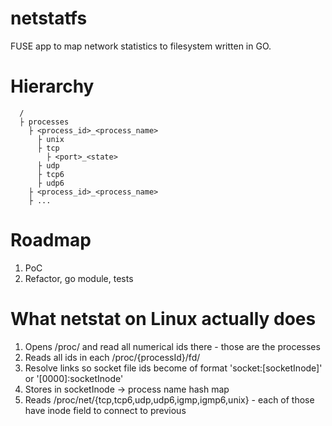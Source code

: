 # netstatfs
FUSE app to map network statistics to filesystem written in GO.

# Hierarchy
```
  /
  ├ processes
    ├ <process_id>_<process_name>
      ├ unix
      ├ tcp
        ├ <port>_<state>
      ├ udp
      ├ tcp6
      ├ udp6
    ├ <process_id>_<process_name>
    ├ ...
```

# Roadmap  
1. PoC
1. Refactor, go module, tests

# What netstat on Linux actually does
1. Opens /proc/ and read all numerical ids there - those are the processes
1. Reads all ids in each /proc/{processId}/fd/
1. Resolve links so socket file ids become of format 'socket:[socketInode]' or '[0000]:socketInode'
1. Stores in socketInode -> process name hash map
1. Reads /proc/net/{tcp,tcp6,udp,udp6,igmp,igmp6,unix} - each of those have inode field to connect to previous

